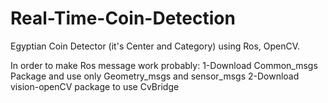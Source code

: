 # Real-Time-Coin-Detection
Egyptian Coin Detector (it's Center and Category) using Ros, OpenCV.

In order to make Ros message work probably:
1-Download Common_msgs Package and use only Geometry_msgs and sensor_msgs 
2-Download vision-openCV package to use CvBridge
